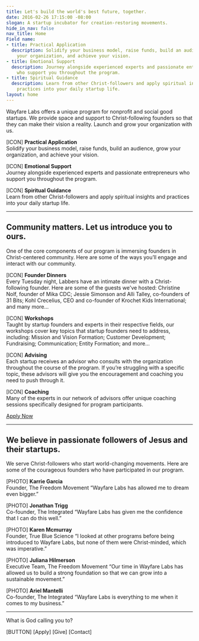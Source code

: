 ```yaml
---
title: Let's build the world's best future, together.
date: 2016-02-26 17:15:00 -08:00
slogan: A startup incubator for creation-restoring movements.
hide_in_nav: false
nav_title: Home
Field name:
- title: Practical Application
  description: Solidify your business model, raise funds, build an audience, grow
    your organization, and achieve your vision.
- title: Emotional Support
  description: Journey alongside experienced experts and passionate entrepreneurs
    who support you throughout the program.
- title: Spiritual Guidance
  description: Learn from other Christ-followers and apply spiritual insights and
    practices into your daily startup life.
layout: home
---
```


Wayfare Labs offers a unique program for nonprofit and social good startups. We provide space and support to Christ-following founders so that they can make their vision a reality. Launch and grow your organization with us.

\[ICON\]
**Practical Application**\
Solidify your business model, raise funds, build an audience, grow your organization, and achieve your vision.

\[ICON\]
**Emotional Support**\
Journey alongside experienced experts and passionate entrepreneurs who support you throughout the program.

\[ICON\]
**Spiritual Guidance**\
Learn from other Christ-followers and apply spiritual insights and practices into your daily startup life.

---

## Community matters. Let us introduce you to ours.

One of the core components of our program is immersing founders in Christ-centered community. Here are some of the ways you’ll engage and interact with our community.

\[ICON\]
**Founder Dinners**\
Every Tuesday night, Labbers have an intimate dinner with a Christ-following founder. Here are some of the guests we've hosted: Christine Nolf, founder of Mika CDC; Jessie Simonson and Alli Talley, co-founders of 31 Bits; Kohl Crecelius, CEO and co-founder of Krochet Kids International; and many more…

\[ICON\]
**Workshops**\
Taught by startup founders and experts in their respective fields, our workshops cover key topics that startup founders need to address, including:
Mission and Vision Formation; Customer Development; Fundraising; Communication; Entity Formation; and more…

\[ICON\]
**Advising**\
Each startup receives an advisor who consults with the organization throughout the course of the program. If you’re struggling with a specific topic, these advisors will give you the encouragement and coaching you need to push through it.

\[ICON\]
**Coaching**\
Many of the experts in our network of advisors offer unique coaching sessions specifically designed for program participants.

[Apply Now](/apply)

---

## We believe in passionate followers of Jesus and their startups.

We serve Christ-followers who start world-changing movements. Here are some of the courageous founders who have participated in our program.

\[PHOTO\]
**Karrie Garcia**\
Founder, The Freedom Movement
“Wayfare Labs has allowed me to dream even bigger.”

\[PHOTO\]
**Jonathan Trigg**\
Co-founder, The Integrated
“Wayfare Labs has given me the confidence that I can do this well.”

\[PHOTO\]
**Karen Mcmurray**\
Founder, True Blue Science
“I looked at other programs before being introduced to Wayfare Labs, but none of them were Christ-minded, which was imperative.”

\[PHOTO\]
**Juliana Hilmerson**\
Executive Team, The Freedom Movement
“Our time in Wayfare Labs has allowed us to build a strong foundation so that we can grow into a sustainable movement.”

\[PHOTO\]
**Ariel Mantelli**\
Co-founder, The Integrated
“Wayfare Labs is everything to me when it comes to my business.”

---

What is God calling you to?

\[BUTTON\]
\[Apply\] \[Give\] \[Contact\]